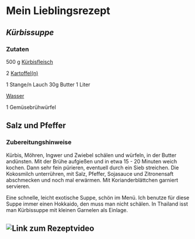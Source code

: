
# Mein Lieblingsrezept

## *Kürbissuppe*

### Zutaten
500 g [Kürbisfleisch](https://www.chefkoch.de/magazin/artikel/1838,0/Chefkoch/Der-Kuerbis-Farbenfrohes-Herbstgemuese-fuer-Kreative.html)

2 [Kartoffel(n)](https://www.chefkoch.de/magazin/artikel/1868,0/Chefkoch/Kartoffeln-klassisches-Beilagengemuese.html)

1      Stange/n Lauch
30g Butter
1      Liter

[Wasser](https://www.chefkoch.de/magazin/artikel/752,0/Chefkoch/Wasser-alles-ueber-Mineralwasser-Trinkwasser-Co.html)

1 Gemüsebrühwürfel

Salz und Pfeffer
---
### Zubereitungshinweise
Kürbis, Möhren, Ingwer und Zwiebel schälen und würfeln, in der Butter andünsten. Mit der Brühe aufgießen und in etwa 15 - 20 Minuten weich kochen. Dann sehr fein pürieren, eventuell durch ein Sieb streichen. Die Kokosmilch unterrühren, mit Salz, Pfeffer, Sojasauce und Zitronensaft abschmecken und noch mal erwärmen. Mit Korianderblättchen garniert servieren.  
  
Eine schnelle, leicht exotische Suppe, schön im Menü. Ich benutze für diese Suppe immer einen Hokkaido, den muss man nicht schälen. In Thailand isst man Kürbissuppe mit kleinen Garnelen als Einlage.

![Link zum Rezeptvideo](https://img.chefkoch-cdn.de/rezepte/259781101566295/bilder/1518870/crop-642x428/kuerbissuppe-mit-ingwer-und-kokosmilch.jpg)
---
